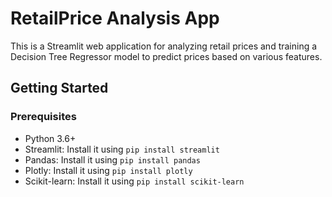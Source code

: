 # RetailPrice Analysis App

This is a Streamlit web application for analyzing retail prices and training a Decision Tree Regressor model to predict prices based on various features.

## Getting Started


### Prerequisites

- Python 3.6+
- Streamlit: Install it using `pip install streamlit`
- Pandas: Install it using `pip install pandas`
- Plotly: Install it using `pip install plotly`
- Scikit-learn: Install it using `pip install scikit-learn`
